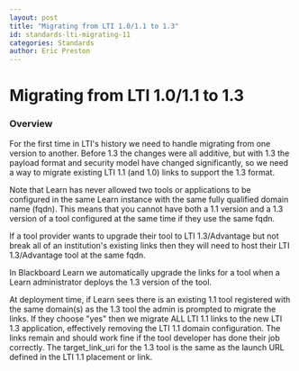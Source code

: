 ```yaml
---
layout: post
title: "Migrating from LTI 1.0/1.1 to 1.3" 
id: standards-lti-migrating-11
categories: Standards
author: Eric Preston
---
```

# Migrating from LTI 1.0/1.1 to 1.3
### Overview

For the first time in LTI's history we need to handle migrating from one version to another. Before 1.3 the changes were all
additive, but with 1.3 the payload format and security model have changed significantly, so we need a way to
migrate existing LTI 1.1 (and 1.0) links to support the 1.3 format.

Note that Learn has never allowed two tools or applications to be configured in the same Learn instance with the
same fully qualified domain name (fqdn). This means that you cannot have both a 1.1 version and a 1.3 version of 
a tool configured at the same time if they use the same fqdn.

If a tool provider wants to upgrade their tool to LTI 1.3/Advantage but not break all of an institution's existing links
then they will need to host their LTI 1.3/Advantage tool at the same fqdn.

In Blackboard Learn we automatically upgrade the links for a tool when a Learn administrator deploys the 1.3 version of the tool.

At deployment time, if Learn sees there is an existing 1.1 tool registered with the same domain(s) as the 1.3
tool the admin is prompted to migrate the links. If they choose "yes" then we migrate ALL LTI 1.1 links to the 
new LTI 1.3 application, effectively removing the LTI 1.1 domain configuration. The links remain and should work
fine if the tool developer has done their job correctly. The target_link_uri for the 1.3 tool is the same
as the launch URL defined in the LTI 1.1 placement or link.